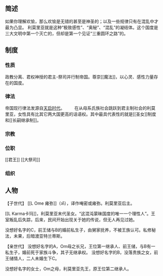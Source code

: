 
## 简述
如果你理解欢愉，那么欢愉是无错的甚至是神圣的；以及一些规律只有在混乱中才最为凸显。
利莫里亚就是这种“极致感性”、“奥秘”、“混乱”的凝结体。这个国度是三大文明中第一个灭亡的，但却是第一个见证“三重圆环之路”的。

## 制度
### 性质
政教分离、君权神授的君主-祭司并行制帝国。尊崇[[魔法]]，以心灵、感性力量存在的国度。

### 律法
帝国现行律法发源自[天启时代](obsidian://open?vault=%E4%B8%89%E9%87%8D%E5%9C%86%E7%8E%AF%E4%B9%8B%E8%B7%AF&file=i%20Transcend%20%E8%B6%85%E8%B6%8A%2FWiki%20T%2F%E5%A4%A9%E5%90%AF%E6%97%B6%E4%BB%A3)。
　　在从母系氏族社会跳跃到君主制社会的利莫里亚，女性具有比其它两大国更高的话语权。其中最具代表性的就是[[圣女]]制度和[[长嗣继承制]]。
### 宗教
### 位职
[[君王]]
[[大祭司]]

### 组织


## 人物

【子世代】
[[L Ome 雍弥]]（ॐ），译作唵密或雍弥。利莫里亚后主。

[[L Karma卡玛]]，利莫里亚末代圣女。“这混沌蒙昧国度的唯一一个理性人”。王室叛乱后失踪，后来，民间开始出现关于她的传说，但无人再见过她。

没想好名字的C，前王储与B的婚前私生子，由舅家抚养，不被王族认可。私修秘法，未果，后暗渡亚特兰蒂斯。


【亲世代】
没想好名字的A，Om母之长兄，王位第一继承人、前王储，与B有一私生子，婚前死于家族斗争，其子无继承权。
没想好名字的B，没落贵族之女，前王储情人，二人未婚生下C。

没想好名字的女士，Om之母，利莫里亚先王，原王位第二继承人。